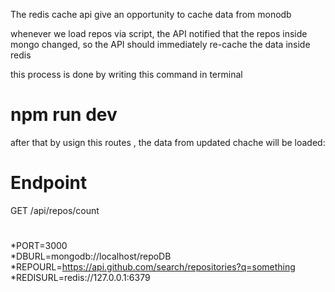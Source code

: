 The redis cache api give an opportunity to cache data from monodb

whenever we load repos via script, the API notified that the repos inside mongo changed, so the API should immediately re-cache the data inside redis

this process is done by writing this command in terminal

# npm run dev

after that by usign this routes , the data from updated chache will be loaded:

# Endpoint
GET /api/repos/count

#
*PORT=3000  
*DBURL=mongodb://localhost/repoDB  
*REPOURL=https://api.github.com/search/repositories?q=something  
*REDISURL=redis://127.0.0.1:6379  
